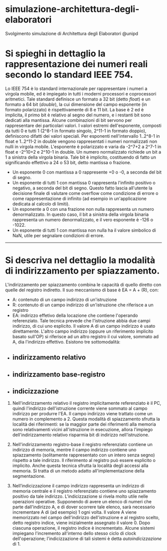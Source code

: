 # simulazione-architettura-degli-elaboratori
Svolgimento simulazione di Architettura degli Elaboratori @unipd

# Si spieghi in dettaglio la rappresentazione dei numeri reali secondo lo standard IEEE 754.

Lo IEEE 754 è lo standard internazionale per rappresentare i numeri a virgola mobile, ed è impiegato in tutti i moderni processori e coprocessori aritmetici.
Tale standard definisce un formato a 32 bit (detto *float*) e un formato a 64 bit (*double*), la cui dimensione del campo esponente (in formato polarizzato)
è rispettivamente di 8 e 11 bit. La base è 2 ed è implicita, il primo bit è relativo al segno del numero, e i restanti bit sono dedicati alla mantissa. 
Alcune combinazioni di bit servono per rappresentare dei particolari valori. I valori estremi dell'esponente, composti da tutti 0 e tutti 1
(2^8-1 in formato singolo, 2^11-1 in formato doppio), definiscono difatti dei valori speciali. 
Per esponenti nell'intervallo 1..2^8-1 in float e 1..2^11-2 in double vengono rappresentati i numeri normalizzati non nulli in virgola mobile.
L'esponente è polarizzato e varia da -2^7+2 a 2^7-1 in float e -2^10+2 e 2^10-1 in double. Un numero normalizzato richiede un bit a 1 a sinistra 
della virgola binaria. Tale bit è implicito, costituendo di fatto un significando effettivo a 24 o 53 bit, detto mantissa o frazione.
- Un esponente 0 con mantissa a 0 rappresente +0 o -0, a seconda del bit di segno.
- Un esponente di tutti 1 con mantissa 0 rappresenta l'infinito positivo o negativo, a seconda del bit di segno. Questo fatto lascia all'utente la
decisione finale di valutare come overflow come condizione di errore o come rappresentazione di infinito (ad esempio in un'applicazione dedicata al calcolo di limiti).
- Un esponente a 0 con una frazione non nulla rappresenta un numero denormalizzato. In questo caso, il bit a sinistra della virgola binaria
rappresenta un numero denormalizzato, e il vero esponente è -126 o -1022.
- Un esponente di tutti 1 con mantissa non nulla ha il valore simbolico di NaN, utile per segnalare condizioni di errore.

- - -

# Si descriva nel dettaglio la modalità di indirizzamento per spiazzamento.

L'indirizzamento per spiazzamento combina le capacità di quello diretto con quelle del registro indiretto. 
Il suo meccanismo di base è EA = A + (R), con:

  * A: contenuto di un campo indirizzo di un'istruzione
  * R: contenuto di un campo indirizzo di un'istruzione che riferisce a un registro
  * EA: indirizzo effetivo della locazione che contiene l'operando referenziato.
Tale tecnica prevede che l'istruzione abbia due campi indirizzo, di cui uno esplicito. Il valore A di un campo indirizzo è usato direttamente. L'altro campo indirizzo (oppure un riferimento implicito basato sull'OP) si riferisce ad un altro registro il cui valore, sommato ad A, dia l'indirizzo effettivo.
Esistono tre sottomodalità:
* ## indirizzamento relativo
* ## indirizzamento base-registro
* ## indicizzazione

1. Nell'indirizzamento relativo il registro implicitamente referenziato è il PC, quindi l'indirizzo dell'istruzione corrente viene sommato al campo indirizzo per produrre l'EA. Il campo indirizzo viene trattato come un numero in complemento a 2. Questa modalità di spiazzamento sfrutta la località dei riferimenti: se la maggior parte dei riferimenti alla memoria sono relativamenti vicini all'istruzione in esecuzione, allora l'impiego dell'indirizzamento relativo risparmia bit di indirizzo nell'istruzione.

2. Nell'indirizzamento registro-base il registro referenziato contiene un indirizzo di memoria, mentre il campo indirizzo contiene uno spiazzamento (solitamente rappresentato con un intero senza segno) rispetto a tale indirizzo. Il riferimento al registro può essere esplicito o implicito. Anche questa tecnica sfrutta la località degli accessi alla memoria. Si tratta di un metodo adatto all'implementazione della segmentazione.

3. Nell’indicizzazione il campo indirizzo rappresenta un indirizzo di memoria centrale e il registro referenziato contiene uno spiazzamento positivo da tale indirizzo. L'indicizzazione si rivela molto utile nelle operazioni operative. Supponendo di avere un elenco di numeri che parte dall'indirizzo A, e di dover scorrere tale elenco, sarà necessario incrementare A di (ad esempio) 1 ogni volta. Il valore A viene memorizzato nel campo dell'indirizzo dell'istruzione e al registro scelto, detto registro indice, viene inizialmente assegnato il valore 0. Dopo ciascuna operazione, il registro indice è incrementato. Alcune sistemi impiegano l'incremento all'interno dello stesso ciclo di clock dell'operazione; l'indicizzazione di tali sistemi è detta *autoindicizzazione*
di 1.
